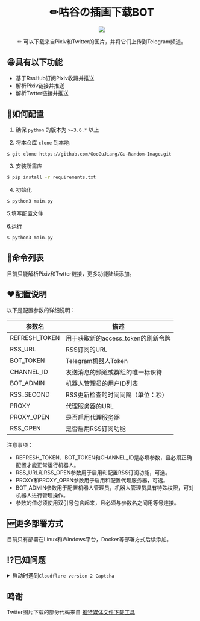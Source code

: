 <div align="center">
<h1>✏咕谷の插画下载BOT</h1>

![]( https://ggj.moe/wp-content/uploads/2023/03/botimg.webp  )

<p>✏ 可以下载来自Pixiv和Twitter的图片，并将它们上传到Telegram频道。</p>
</div>

## 😀具有以下功能
- 基于RssHub订阅Pixiv收藏并推送
- 解析Pixiv链接并推送
- 解析Twtter链接并推送

## 🤔如何配置

1. 确保 `python` 的版本为 `>=3.6.*` 以上

2. 将本仓库 `clone` 到本地:

```bash
$ git clone https://github.com/GooGuJiang/Gu-Random-Image.git
```

3. 安装所需库

```bash
$ pip install -r requirements.txt
```

4. 初始化

```bash
$ python3 main.py
```

5.填写配置文件


6.运行

```bash
$ python3 main.py
```

## 🤖命令列表

目前只能解析Pixiv和Twtter链接，更多功能陆续添加。

## ❤️配置说明

以下是配置参数的详细说明：

| 参数名 | 描述 |
| --- | --- |
| REFRESH\_TOKEN | 用于获取新的access\_token的刷新令牌 |
| RSS\_URL | RSS订阅的URL |
| BOT\_TOKEN | Telegram机器人Token |
| CHANNEL\_ID | 发送消息的频道或群组的唯一标识符 |
| BOT\_ADMIN | 机器人管理员的用户ID列表 |
| RSS\_SECOND | RSS更新检查的时间间隔（单位：秒） |
| PROXY | 代理服务器的URL |
| PROXY\_OPEN | 是否启用代理服务器 |
| RSS\_OPEN | 是否启用RSS订阅功能 |

注意事项：

*   REFRESH\_TOKEN、BOT\_TOKEN和CHANNEL\_ID是必填参数，且必须正确配置才能正常运行机器人。
*   RSS\_URL和RSS\_OPEN参数用于启用和配置RSS订阅功能，可选。
*   PROXY和PROXY\_OPEN参数用于启用和配置代理服务器，可选。
*   BOT\_ADMIN参数用于配置机器人管理员，机器人管理员具有特殊权限，可对机器人进行管理操作。
*   参数的值必须使用双引号包含起来，且必须与参数名之间用等号连接。


## 🆕更多部署方式

目前只有部署在Linux和Windows平台，Docker等部署方式后续添加。

## ⁉️已知问题

<details> 
<summary> 
启动时遇到<code>Cloudflare version 2 Captcha</code>
</summary> 
解决方案:

请尝试重新启动几次试试，撞Cloudflare验证了，还是不行就更换IP。
</details> 

## 鸣谢

Twtter图片下载的部分代码来自 [推特媒体文件下载工具](https://github.com/mengzonefire/twitter-media-downloader)
